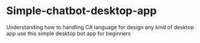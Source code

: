 # Simple-chatbot-desktop-app

Understanding how to handling C# language for design any kind of desktop app use this simple desktop bot app for beginners
 
